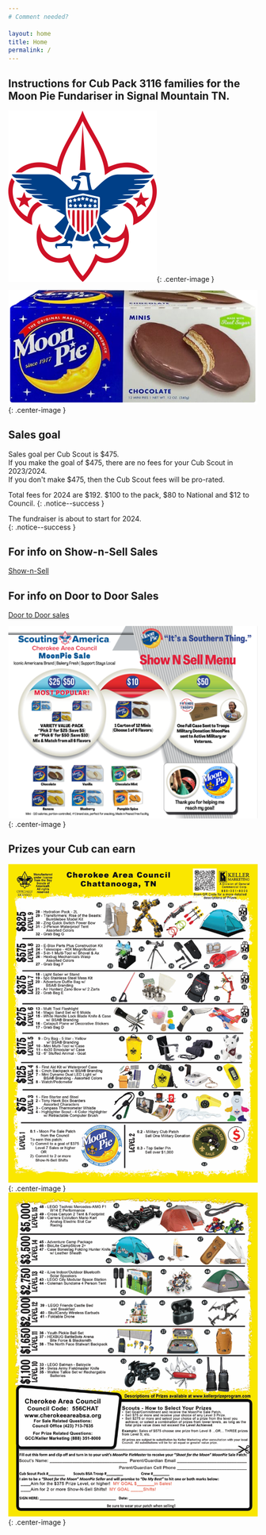 ```yaml
---
# Comment needed?

layout: home
title: Home
permalink: /
---
```


## Instructions for Cub Pack 3116 families for the Moon Pie Fundariser in Signal Mountain TN.

![Boy Scouts of America logo](/images/bsa-logo-small.png){: .center-image }
<br/>

![Image of moonpie](/images/choc-moon-pie-small.png){: .center-image }

## Sales goal 
Sales goal per Cub Scout is $475.<br/>
If you make the goal of $475, there are no fees for your Cub Scout in 2023/2024.<br/>
If you don't make $475, then the Cub Scout fees will be pro-rated.

Total fees for 2024 are $192. $100 to the pack, $80 to National and $12 to Council.
{: .notice--success }

The fundraiser is about to start for 2024.<br/>
{: .notice--success }

## For info on Show-n-Sell Sales
[Show-n-Sell](/shownsell)

## For info on Door to Door Sales
[Door to Door sales](/doortodoor)

![Image of moonpie prices](/images/prices_2024.png){: .center-image }

## Prizes your Cub can earn

![Image1 of moonpie prizes](/images/2024-prizes1.png){: .center-image }
<br/>
![Image2 of moonpie prizes](/images/2024-prizes2.png){: .center-image }

